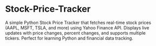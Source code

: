 # Stock-Price-Tracker
A simple Python Stock Price Tracker that fetches real-time stock prices (AAPL, MSFT, TSLA, and more) using Yahoo Finance API. Displays live updates with price changes, percent changes, and supports multiple tickers. Perfect for learning Python and financial data tracking.
